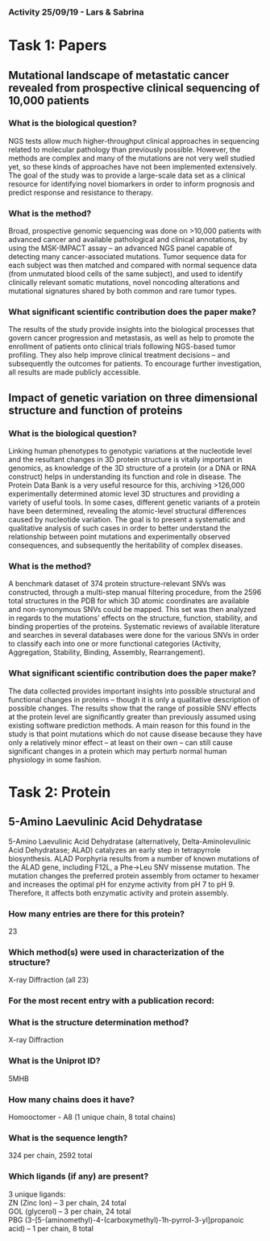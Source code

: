 ### Activity 25/09/19 - Lars & Sabrina

# Task 1: Papers

## Mutational landscape of metastatic cancer revealed from prospective clinical sequencing of 10,000 patients

### What is the biological question?

NGS tests allow much higher-throughput clinical approaches in sequencing related to molecular pathology than previously possible. However, the methods are complex and many of the mutations are not very well studied yet, so these kinds of approaches have not been implemented extensively. The goal of the study was to provide a large-scale data set as a clinical resource for identifying novel biomarkers in order to inform prognosis and predict response and resistance to therapy.

### What is the method?

Broad, prospective genomic sequencing was done on >10,000 patients with advanced cancer and available pathological and clinical annotations, by using the MSK-IMPACT assay – an advanced NGS panel capable of detecting many cancer-associated mutations. Tumor sequence data for each subject was then matched and compared with normal sequence data (from unmutated blood cells of the same subject), and used to identify clinically relevant somatic mutations, novel noncoding alterations and mutational signatures shared by both common and rare tumor types.

### What significant scientific contribution does the paper make?

The results of the study provide insights into the biological processes that govern cancer progression and metastasis, as well as help to promote the enrollment of patients onto clinical trials following NGS-based tumor profiling. They also help improve clinical treatment decisions – and subsequently the outcomes for patients. To encourage further investigation, all results are made publicly accessible.


## Impact of genetic variation on three dimensional structure and function of proteins

### What is the biological question?

Linking human phenotypes to genotypic variations at the nucleotide level and the resultant changes in 3D protein structure is vitally important in genomics, as knowledge of the 3D structure of a protein (or a DNA or RNA construct) helps in understanding its function and role in disease. The Protein Data Bank is a very useful resource for this, archiving >126,000 experimentally determined atomic level 3D structures and providing a variety of useful tools. In some cases, different genetic variants of a protein have been determined, revealing the atomic-level structural differences caused by nucleotide variation. The goal is to present a systematic and qualitative analysis of such cases in order to better understand the relationship between point mutations and experimentally observed consequences, and subsequently the heritability of complex diseases.

### What is the method?

A benchmark dataset of 374 protein structure-relevant SNVs was constructed, through a multi-step manual filtering procedure, from the 2596 total structures in the PDB for which 3D atomic coordinates are available and non-synonymous SNVs could be mapped. This set was then analyzed in regards to the mutations' effects on the structure, function, stability, and binding properties of the proteins. Systematic reviews of available literature and searches in several databases were done for the various SNVs in order to classify each into one or more functional categories (Activity, Aggregation, Stability, Binding, Assembly, Rearrangement).

### What significant scientific contribution does the paper make?

The data collected provides important insights into possible structural and functional changes in proteins – though it is only a qualitative description of possible changes. The results show that the range of possible SNV effects at the protein level are significantly greater than previously assumed using existing software prediction methods. A main reason for this found in the study is that point mutations which do not cause disease because they have only a relatively minor effect – at least on their own – can still cause significant changes in a protein which may perturb normal human physiology in some fashion.


# Task 2: Protein

## 5-Amino Laevulinic Acid Dehydratase

5-Amino Laevulinic Acid Dehydratase (alternatively, Delta-Aminolevulinic Acid Dehydratase; ALAD) catalyzes an early step in tetrapyrrole biosynthesis. ALAD Porphyria results from a number of known mutations of the ALAD gene, including F12L, a Phe->Leu SNV missense mutation. The mutation changes the preferred protein assembly from octamer to hexamer and increases the optimal pH for enzyme activity from pH 7 to pH 9. Therefore, it affects both enzymatic activity and protein assembly.

### How many entries are there for this protein?
23

### Which method(s) were used in characterization of the structure?
X-ray Diffraction (all 23)

### For the most recent entry with a publication record:
### What is the structure determination method?
X-ray Diffraction

### What is the Uniprot ID?
5MHB

### How many chains does it have?
Homooctomer - A8 (1 unique chain, 8 total chains)

### What is the sequence length?
324 per chain, 2592 total

### Which ligands (if any) are present?
3 unique ligands:\
ZN (Zinc Ion) – 3 per chain, 24 total\
GOL (glycerol) – 3 per chain, 24 total\
PBG (3-[5-(aminomethyl)-4-(carboxymethyl)-1h-pyrrol-3-yl]propanoic acid) – 1 per chain, 8 total
